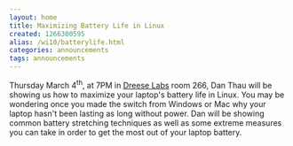 ```yaml
---
layout: home
title: Maximizing Battery Life in Linux
created: 1266300595
alias: /wi10/batterylife.html
categories: announcements
tags: announcements
---
```

Thursday March 4<sup>th</sup>, at 7PM in [Dreese Labs](http://www.osu.edu/map/building.php?building=279) room 266, Dan Thau will be showing us how to maximize your laptop's battery life in Linux. You may be wondering once you made the switch from Windows or Mac why your laptop hasn't been lasting as long without power. Dan will be showing common battery stretching techniques as well as some extreme measures you can take in order to get the most out of your laptop battery.
